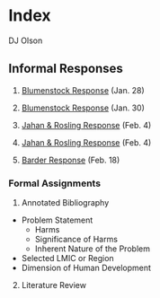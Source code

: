 # Index

DJ Olson

## Informal Responses

1. [Blumenstock Response](https://github.com/DJ-Olson/datawork/blob/master/Blumenstock.md) (Jan. 28)

2. [Blumenstock Response](https://dj-olson.github.io/workshop/Blumenstock) (Jan. 30)

3. [Jahan & Rosling Response](https://github.com/DJ-Olson/workshop/blob/master/jahan_rosling.md) (Feb. 4)

4. [Jahan & Rosling Response](https://dj-olson.github.io/workshop/jahan_rosling) (Feb. 4)

5. [Barder Response](https://github.com/DJ-Olson/workshop/blob/master/Owen_Barder_Response.md) (Feb. 18)


### Formal Assignments

1. Annotated Bibliography
 - Problem Statement
   - Harms
   - Significance of Harms
   - Inherent Nature of the Problem
 - Selected LMIC or Region
 - Dimension of Human Development
 
2. Literature Review
 
